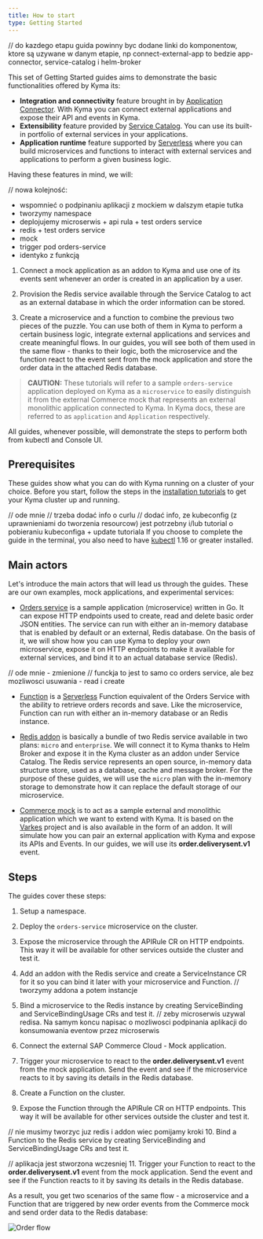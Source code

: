 ```yaml
---
title: How to start
type: Getting Started
---
```


// do kazdego etapu guida powinny byc dodane linki do komponentow, ktore są uzywane w danym etapie, np connect-external-app to bedzie app-connector, service-catalog i helm-broker

This set of Getting Started guides aims to demonstrate the basic functionalities offered by Kyma its:
- **Integration and connectivity** feature brought in by [Application Connector](https://kyma-project.io/docs/components/application-connector/). With Kyma you can connect external applications and expose their API and events in Kyma.
- **Extensibility** feature provided by [Service Catalog](https://kyma-project.io/docs/components/service-catalog/). You can use its built-in portfolio of external services in your applications.
- **Application runtime** feature supported by [Serverless](https://kyma-project.io/docs/components/serverless/) where you can build microservices and functions to interact with external services and applications to perform a given business logic.

Having these features in mind, we will:

// nowa kolejność:
- wspomnieć o podpinaniu aplikacji z mockiem w dalszym etapie tutka
- tworzymy namespace
- deplojujemy microserwis + api rula + test orders service
- redis + test orders service
- mock
- trigger pod orders-service
- identyko z funkcją

1. Connect a mock application as an addon to Kyma and use one of its events sent whenever an order is created in an application by a user.

2. Provision the Redis service available through the Service Catalog to act as an external database in which the order information can be stored.

3. Create a microservice and a function to combine the previous two pieces of the puzzle. You can use both of them in Kyma to perform a certain business logic, integrate external applications and services and create meaningful flows. In our guides, you will see both of them used in the same flow - thanks to their logic, both the microservice and the function react to the event sent from the mock application and store the order data in the attached Redis database.

> **CAUTION:** These tutorials will refer to a sample `orders-service` application deployed on Kyma as a `microservice` to easily distinguish it from the external Commerce mock that represents an external monolithic application connected to Kyma. In Kyma docs, these are referred to as `application` and `Application` respectively.

All guides, whenever possible, will demonstrate the steps to perform both from kubectl and Console UI.

## Prerequisites

These guides show what you can do with Kyma running on a cluster of your choice. Before you start, follow the steps in the [installation tutorials](/root/kyma/#installation-install-kyma-on-a-cluster]) to get your Kyma cluster up and running.

// ode mnie
// trzeba dodać info o curlu
// dodać info, ze kubeconfig (z uprawnieniami do tworzenia resourcow) jest potrzebny i/lub tutorial o pobieraniu kubeconfiga + update tutoriala
If you choose to complete the guide in the terminal, you also need to have [kubectl](https://kubernetes.io/docs/reference/kubectl/kubectl/) 1.16 or greater installed.

## Main actors

Let's introduce the main actors that will lead us through the guides. These are our own examples, mock applications, and experimental services:

- [Orders service](https://github.com/kyma-project/examples/tree/master/orders-service) is a sample application (microservice) written in Go. It can expose HTTP endpoints used to create, read and delete basic order JSON entities. The service can run with either an in-memory database that is enabled by default or an external, Redis database. On the basis of it, we will show how you can use Kyma to deploy your own microservice, expose it on HTTP endpoints to make it available for external services, and bind it to an actual database service (Redis).

// ode mnie - zmienione
// funckja to jest to samo co orders service, ale bez mozliwosci usuwania - read i create
- [Function](https://github.com/kyma-project/examples/blob/order-service/orders-service/deployment/function.yaml) is a [Serverless](https://kyma-project.io/docs/components/serverless/) Function equivalent of the Orders Service with the ability to retrieve orders records and save. Like the microservice, Function can run with either an in-memory database or an Redis instance.

- [Redis addon](https://github.com/kyma-project/addons/tree/master/addons/redis-0.0.3) is basically a bundle of two Redis service available in two plans: `micro` and `enterprise`. We will connect it to Kyma thanks to Helm Broker and expose it in the Kyma cluster as an addon under Service Catalog. The Redis service represents an open source, in-memory data structure store, used as a database, cache and message broker. For the purpose of these guides, we will use the `micro` plan with the in-memory storage to demonstrate how it can replace the default storage of our microservice.

- [Commerce mock](https://github.com/SAP-samples/xf-addons/tree/master/addons/commerce-mock-0.1.0) is to act as a sample external and monolithic application which we want to extend with Kyma. It is based on the [Varkes](https://github.com/kyma-incubator/varkes) project and is also available in the form of an addon. It will simulate how you can pair an external application with Kyma and expose its APIs and Events. In our guides, we will use its **order.deliverysent.v1** event.

## Steps

The guides cover these steps:

1. Setup a namespace.

2. Deploy the `orders-service` microservice on the cluster.

3. Expose the microservice through the APIRule CR on HTTP endpoints. This way it will be available for other services outside the cluster and test it.

4. Add an addon with the Redis service and create a ServiceInstance CR for it so you can bind it later with your microservice and Function. // tworzymy addona a potem instancje

5. Bind a microservice to the Redis instance by creating ServiceBinding and ServiceBindingUsage CRs and test it. // zeby microserwis uzywal redisa. Na samym koncu napisac o mozliwosci podpinania aplikacji do konsumowania eventow przez microserwis

6. Connect the external SAP Commerce Cloud - Mock application.

7. Trigger your microservice to react to the **order.deliverysent.v1** event from the mock application. Send the event and see if the microservice reacts to it by saving its details in the Redis database.

8. Create a Function on the cluster.

9. Expose the Function through the APIRule CR on HTTP endpoints. This way it will be available for other services outside the cluster and test it.

// nie musimy tworzyc juz redis i addon wiec pomijamy kroki
10. Bind a Function to the Redis service by creating ServiceBinding and ServiceBindingUsage CRs and test it.

// aplikacja jest stworzona wczesniej
11. Trigger your Function to react to the **order.deliverysent.v1** event from the mock application. Send the event and see if the Function reacts to it by saving its details in the Redis database.

As a result, you get two scenarios of the same flow - a microservice and a Function that are triggered by new order events from the Commerce mock and send order data to the Redis database:

![Order flow](./assets/order-flow.svg)
